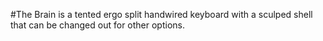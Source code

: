 #The Brain is a tented ergo split handwired keyboard with a sculped shell that can be changed out for other options.
